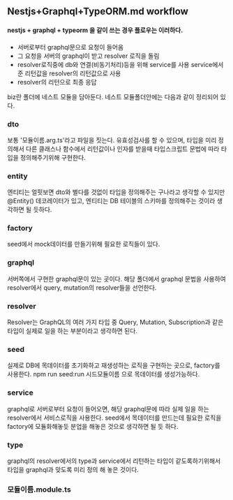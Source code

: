 ## Nestjs+Graphql+TypeORM.md workflow

#### nestjs + graphql + typeorm 을 같이 쓰는 경우 플로우는 이러하다.
- 서버로부터 graphql문으로 요청이 들어옴
- 그 요청을 서버의 graphql이 받고 resolver 로직을 돌림
- resolver로직중에 db와 연결(비동기처리)등을 위해 service를 사용 service에서 준 리턴값을 resolver의 리턴값으로 사용
- resolver의 리턴으로 최종 응답


biz란 폴더에 네스트 모듈을 담아둔다. 네스트 모듈폴더안에는 다음과 같이 정리되어 있다.

### dto
보통 '모듈이름.arg.ts'라고 파일을 짓는다. 유효성검사를 할 수 있으며, 타입을 미리 정의해서 다른 클래스나 함수에서 리턴값이나 인자를 받을때
타입스크립트 문법에 따라 타입을 정의해주기위해 구현한다.

### entity
엔티티는 얼핏보면 dto와 별다를 것없이 타입을 정의해주는 구나라고 생각할 수 있지만 @Entity() 데코레이터가 있고, 
엔티티는 DB 테이블의 스키마를 정의해주는 것이라 생각하면 될 듯하다.

### factory
seed에서 mock데이터를 만들기위해 필요한 로직들이 있다.

### graphql
서버쪽에서 구현한 graphql문이 있는 곳이다. 해당 폴더에서 graphql 문법을 사용하여 resolver에서 query, mutation의 resolver들을 선언한다.

### resolver
Resolver는 GraphQL의 여러 가지 타입 중 Query, Mutation, Subscription과 같은 타입이 실제로 일을 하는 부분이라고 생각하면 된다.

### seed
실제로 DB에 목데이터를 초기화하고 재생성하는 로직을 구현하는 곳으로, factory를 사용한다.
npm run seed:run 시드모듈이름 
으로 목데이터를 생성가능하다.

### service
graphql로 서버로부터 요청이 들어오면, 해당 graphql문에 따라 실제 일을 하는 resolver에서 서비스로직을 사용한다.
seed에서 목데이터를 만드는데 필요한 로직을 factory에 모듈화해놓듯 분업을 해놓은 것으로 생각하면 될 듯 하다. 

### type
graphql의 resolver에서의 type과 service에서 리턴하는 타입이 같도록하기위해서 타입을 graphql과 맞도록 미리 정의 해 놓은 것이다.

### 모듈이름.module.ts